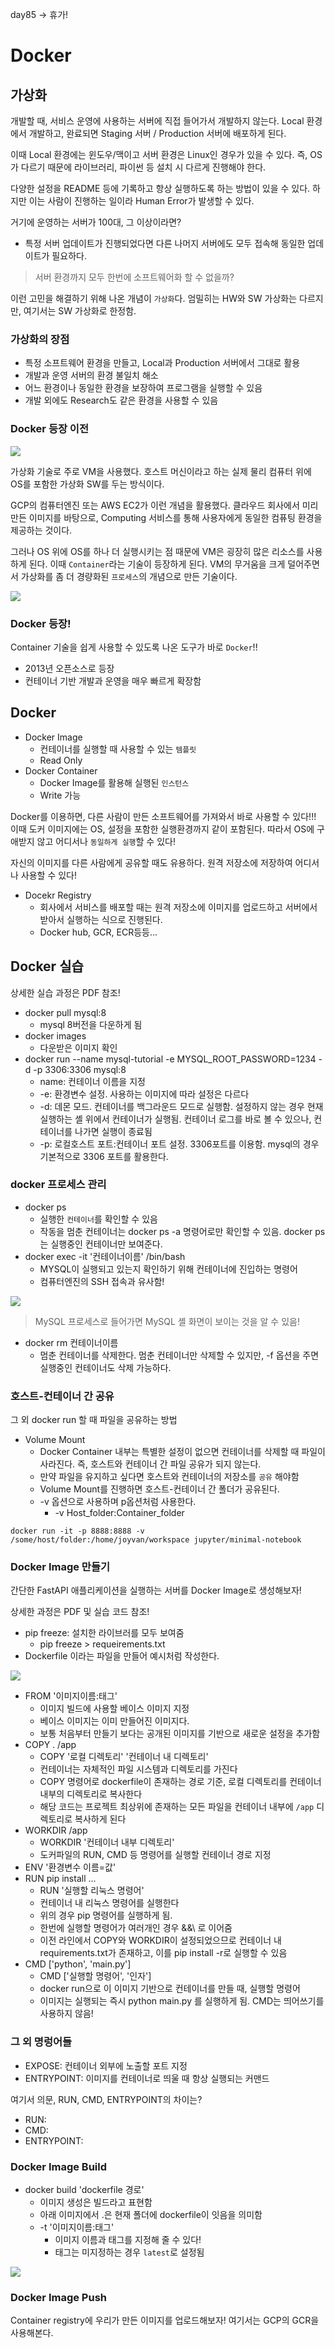 day85 -> 휴가!

# Docker

## 가상화

개발할 때, 서비스 운영에 사용하는 서버에 직접 들어가서 개발하지 않는다. Local 환경에서 개발하고, 완료되면 Staging 서버 / Production 서버에 배포하게 된다.

이때 Local 환경에는 윈도우/맥이고 서버 환경은 Linux인 경우가 있을 수 있다. 즉, OS가 다르기 때문에 라이브러리, 파이썬 등 설치 시 다르게 진행해야 한다.

다양한 설정을 README 등에 기록하고 항상 실행하도록 하는 방법이 있을 수 있다. 하지만 이는 사람이 진행하는 일이라 Human Error가 발생할 수 있다.

거기에 운영하는 서버가 100대, 그 이상이라면?

- 특정 서버 업데이트가 진행되었다면 다른 나머지 서버에도 모두 접속해 동일한 업데이트가 필요하다.

> 서버 환경까지 모두 한번에 소프트웨어화 할 수 없을까?

이런 고민을 해결하기 위해 나온 개념이 `가상화`다. 엄밀히는 HW와 SW 가상화는 다르지만, 여기서는 SW 가상화로 한정함.

### 가상화의 장점

- 특정 소프트웨어 환경을 만들고, Local과 Production 서버에서 그대로 활용
- 개발과 운영 서버의 환경 불일치 해소
- 어느 환경이나 동일한 환경을 보장하여 프로그램을 실행할 수 있음
- 개발 외에도 Research도 같은 환경을 사용할 수 있음

### Docker 등장 이전

![](001.png)

가상화 기술로 주로 VM을 사용했다. 호스트 머신이라고 하는 실제 물리 컴퓨터 위에 OS를 포함한 가상화 SW를 두는 방식이다.

GCP의 컴퓨터엔진 또는 AWS EC2가 이런 개념을 활용했다. 클라우드 회사에서 미리 만든 이미지를 바탕으로, Computing 서비스를 통해 사용자에게 동일한 컴퓨팅 환경을 제공하는 것이다.

그러나 OS 위에 OS를 하나 더 실행시키는 점 때문에 VM은 굉장히 많은 리소스를 사용하게 된다. 이때 `Container`라는 기술이 등장하게 된다. VM의 무거움을 크게 덜어주면서 가상화를 좀 더 경량화된 `프로세스`의 개념으로 만든 기술이다.

![](002.png)

### Docker 등장!

Container 기술을 쉽게 사용할 수 있도록 나온 도구가 바로 `Docker`!!

- 2013년 오픈소스로 등장
- 컨테이너 기반 개발과 운영을 매우 빠르게 확장함

## Docker

- Docker Image
  - 컨테이너를 실행할 때 사용할 수 있는 `템플릿`
  - Read Only
- Docker Container
  - Docker Image를 활용해 실행된 `인스턴스`
  - Write 가능

Docker를 이용하면, 다른 사람이 만든 소프트웨어를 가져와서 바로 사용할 수 있다!!! 이때 도커 이미지에는 OS, 설정을 포함한 실행환경까지 같이 포함된다. 따라서 OS에 구애받지 않고 어디서나 `동일하게 실행`할 수 있다!

자신의 이미지를 다른 사람에게 공유할 때도 유용하다. 원격 저장소에 저장하여 어디서나 사용할 수 있다!

- Docekr Registry
  - 회사에서 서비스를 배포할 때는 원격 저장소에 이미지를 업로드하고 서버에서 받아서 실행하는 식으로 진행된다.
  - Docker hub, GCR, ECR등등...

## Docker 실습

상세한 실습 과정은 PDF 참조!

- docker pull mysql:8
  - mysql 8버전을 다운하게 됨
- docker images
  - 다운받은 이미지 확인
- docker run --name mysql-tutorial -e MYSQL_ROOT_PASSWORD=1234 -d -p 3306:3306 mysql:8
  - name: 컨테이너 이름을 지정
  - -e: 환경변수 설정. 사용하는 이미지에 따라 설정은 다르다
  - -d: 데몬 모드. 컨테이너를 백그라운드 모드로 실행함. 설정하지 않는 경우 현재 실행하는 셸 위에서 컨테이너가 실행됨. 컨테이너 로그를 바로 볼 수 있으나, 컨테이너를 나가면 실행이 종료됨
  - -p: 로컬호스트 포트:컨테이너 포트 설정. 3306포트를 이용함. mysql의 경우 기본적으로 3306 포트를 활용한다.

### docker 프로세스 관리

- docker ps
  - 실행한 `컨테이너`를 확인할 수 있음
  - 작동을 멈춘 컨테이너는 docker ps -a 명령어로만 확인할 수 있음. docker ps는 실행중인 컨테이너만 보여준다.
- docker exec -it '컨테이너이름' /bin/bash
  - MYSQL이 실행되고 있는지 확인하기 위해 컨테이너에 진입하는 명령어
  - 컴퓨터엔진의 SSH 접속과 유사함!

![](003.png)

> MySQL 프로세스로 들어가면 MySQL 셸 화면이 보이는 것을 알 수 있음!

- docker rm 컨테이너이름
  - 멈춘 컨테이너를 삭제한다. 멈춘 컨테이너만 삭제할 수 있지만, -f 옵션을 주면 실행중인 컨테이너도 삭제 가능하다.

### 호스트-컨테이너 간 공유

그 외 docker run 할 때 파일을 공유하는 방법

- Volume Mount
  - Docker Container 내부는 특별한 설정이 없으면 컨테이너를 삭제할 때 파일이 사라진다. 즉, 호스트와 컨테이너 간 파일 공유가 되지 않는다.
  - 만약 파일을 유지하고 싶다면 호스트와 컨테이너의 저장소를 `공유` 해야함
  - Volume Mount를 진행하면 호스트-컨테이너 간 폴더가 공유된다.
  - -v 옵션으로 사용하며 p옵션처럼 사용한다.
    - -v Host_folder:Container_folder

```
docker run -it -p 8888:8888 -v /some/host/folder:/home/joyvan/workspace jupyter/minimal-notebook
```

### Docker Image 만들기

간단한 FastAPI 애플리케이션을 실행하는 서버를 Docker Image로 생성해보자!

상세한 과정은 PDF 및 실습 코드 참조!

- pip freeze: 설치한 라이브러를 모두 보여줌
  - pip freeze > requeirements.txt
- Dockerfile 이라는 파일을 만들어 예시처럼 작성한다.

![](004.png)

- FROM '이미지이름:태그'
  - 이미지 빌드에 사용할 베이스 이미지 지정
  - 베이스 이미지는 이미 만들어진 이미지다.
  - 보통 처음부터 만들기 보다는 공개된 이미지를 기반으로 새로운 설정을 추가함
- COPY . /app
  - COPY '로컬 디렉토리' '컨테이너 내 디렉토리'
  - 컨테이너는 자체적인 파일 시스템과 디렉토리를 가진다
  - COPY 명령어로 dockerfile이 존재하는 경로 기준, 로컬 디렉토리를 컨테이너 내부의 디렉토리로 복사한다
  - 해당 코드는 프로젝트 최상위에 존재하는 모든 파일을 컨테이너 내부에 `/app` 디렉토리로 복사하게 된다
- WORKDIR /app
  - WORKDIR '컨테이너 내부 디렉토리'
  - 도커파일의 RUN, CMD 등 명령어를 실행할 컨테이너 경로 지정
- ENV '환경변수 이름=값'
- RUN pip install ...
  - RUN '실행할 리눅스 명령어'
  - 컨테이너 내 리눅스 명령어를 실행한다
  - 위의 경우 pip 명령어를 실행하게 됨.
  - 한번에 실행할 명령어가 여러개인 경우 &&\ 로 이어줌
  - 이전 라인에서 COPY와 WORKDIR이 설정되었으므로 컨테이너 내 requirements.txt가 존재하고, 이를 pip install -r로 실행할 수 있음
- CMD ['python', 'main.py']
  - CMD ['실행할 명령어', '인자']
  - docker run으로 이 이미지 기반으로 컨테이너를 만들 때, 실행할 명령어
  - 이미지는 실행되는 즉시 python main.py 를 실행하게 됨. CMD는 띄어쓰기를 사용하지 않음!

### 그 외 명렁어들

- EXPOSE: 컨테이너 외부에 노출할 포트 지정
- ENTRYPOINT: 이미지를 컨테이너로 띄울 때 항상 실행되는 커맨드

여기서 의문, RUN, CMD, ENTRYPOINT의 차이는?

- RUN:
- CMD:
- ENTRYPOINT:

### Docker Image Build

- docker build 'dockerfile 경로'
  - 이미지 생성은 빌드라고 표현함
  - 아래 이미지에서 .은 현재 폴더에 dockerfile이 잇음을 의미함
  - -t '이미지이름:태그'
    - 이미지 이름과 태그를 지정해 줄 수 있다!
    - 태그는 미지정하는 경우 `latest`로 설정됨

![](005.png)

### Docker Image Push

Container registry에 우리가 만든 이미지를 업로드해보자! 여기서는 GCP의 GCR을 사용해본다.
